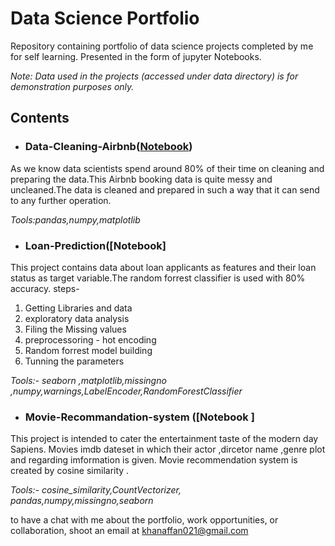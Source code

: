 # Data Science Portfolio
Repository containing portfolio of data science projects completed by me for self learning. Presented in the form of jupyter Notebooks.

*Note: Data used in the projects (accessed under data directory) is for demonstration purposes only.*

## Contents
- ### Data-Cleaning-Airbnb([Notebook](https://github.com/Affan003/Data-Science-Portfolio/tree/main/Data%20Cleaning%20Airbnb))
As we know data scientists spend around 80% of their time on cleaning and preparing the data.This Airbnb booking data is quite messy and uncleaned.The data is cleaned and prepared in such a way that it can send to any further operation.

*Tools:pandas,numpy,matplotlib* 


- ### Loan-Prediction([Notebook]
This project contains data about loan applicants as features and their loan status as target variable.The random forrest classifier is used with 80% accuracy.
steps-
 1. Getting Libraries and data
 2. exploratory data analysis
 3. Filing the Missing values
 4. preprocessoring - hot encoding 
 5. Random forrest model building
 6. Tunning the parameters

*Tools:- seaborn ,matplotlib,missingno ,numpy,warnings,LabelEncoder,RandomForestClassifier*


- ### Movie-Recommandation-system ([Notebook ]

This project is intended to cater the entertainment taste of the modern day Sapiens. Movies imdb dateset in which their actor ,dircetor name ,genre plot and regarding imformation is given.
Movie recommendation system is created by cosine similarity .

*Tools:- cosine_similarity,CountVectorizer, pandas,numpy,missingno,seaborn*


  to have a chat with me about the portfolio, work opportunities, or collaboration, shoot an email at khanaffan021@gmail.com
